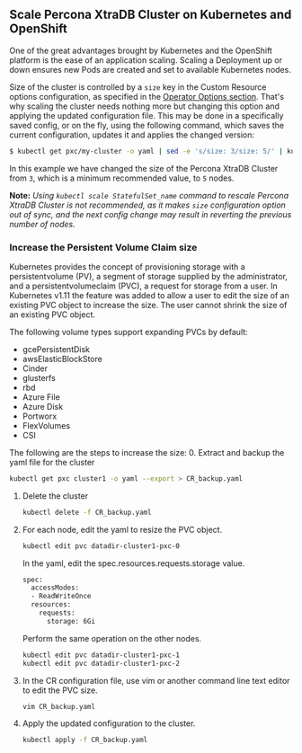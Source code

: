 Scale Percona XtraDB Cluster on Kubernetes and OpenShift
----------------------------------------------------------

One of the great advantages brought by Kubernetes and the OpenShift platform is the ease of an application scaling. Scaling a Deployment up or down ensures new Pods are created and set to available Kubernetes nodes.

Size of the cluster is controlled by a `size` key in the Custom Resource options configuration, as specified in the [Operator Options section](../configure/operator). That's why scaling the cluster needs nothing more but changing this option and applying the updated configuration file. This may be done in a specifically saved config, or on the fly, using the following command, which saves the current configuration, updates it and applies the changed version:

   ```bash
   $ kubectl get pxc/my-cluster -o yaml | sed -e 's/size: 3/size: 5/' | kubectl apply -f -
   ```

In this example we have changed the size of the Percona XtraDB Cluster from `3`, which is a minimum recommended value, to `5` nodes.

**Note:** *Using ```kubectl scale StatefulSet_name``` command to rescale Percona XtraDB Cluster is not recommended, as it makes `size` configuration option out of sync, and the next config change may result in reverting the previous number of nodes.*

### Increase the Persistent Volume Claim size

Kubernetes provides the concept of provisioning storage with a persistentvolume (PV), a segment of storage supplied by the administrator, and a persistentvolumeclaim (PVC), a request for storage from a user. In Kubernetes v1.11 the feature was added to allow a user to edit the size of an existing PVC object to increase the size. The user cannot shrink the size of an existing PVC object.  

The following volume types support expanding PVCs by default:
  * gcePersistentDisk
  * awsElasticBlockStore
  * Cinder
  * glusterfs
  * rbd
  * Azure File
  * Azure Disk
  * Portworx
  * FlexVolumes
  * CSI

The following are the steps to increase the size:
0. Extract and backup the yaml file for the cluster

   ```bash
   kubectl get pxc cluster1 -o yaml --export > CR_backup.yaml
   ```

1. Delete the cluster

   ```bash
   kubectl delete -f CR_backup.yaml
   ```

2. For each node, edit the yaml to resize the PVC object.

   ```bash
   kubectl edit pvc datadir-cluster1-pxc-0
   ```

   In the yaml, edit the spec.resources.requests.storage value.

   ```bash
   spec:
     accessModes:
     - ReadWriteOnce
     resources:
       requests:
         storage: 6Gi
   ```

   Perform the same operation on the other nodes.

   ```bash
   kubectl edit pvc datadir-cluster1-pxc-1
   kubectl edit pvc datadir-cluster1-pxc-2
   ```

3. In the CR configuration file, use vim or another command line text editor to edit the PVC size.

   ```bash
   vim CR_backup.yaml
   ```

4. Apply the updated configuration to the cluster.

   ```bash
   kubectl apply -f CR_backup.yaml
   ```
